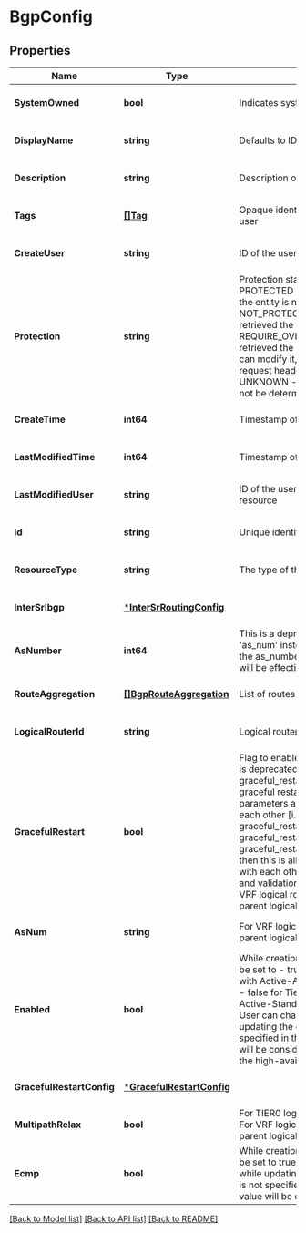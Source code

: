 # BgpConfig

## Properties
Name | Type | Description | Notes
------------ | ------------- | ------------- | -------------
**SystemOwned** | **bool** | Indicates system owned resource | [optional] [default to null]
**DisplayName** | **string** | Defaults to ID if not set | [optional] [default to null]
**Description** | **string** | Description of this resource | [optional] [default to null]
**Tags** | [**[]Tag**](Tag.md) | Opaque identifiers meaningful to the API user | [optional] [default to null]
**CreateUser** | **string** | ID of the user who created this resource | [optional] [default to null]
**Protection** | **string** | Protection status is one of the following: PROTECTED - the client who retrieved the entity is not allowed             to modify it. NOT_PROTECTED - the client who retrieved the entity is allowed                 to modify it REQUIRE_OVERRIDE - the client who retrieved the entity is a super                    user and can modify it, but only when providing                    the request header X-Allow-Overwrite&#x3D;true. UNKNOWN - the _protection field could not be determined for this           entity.  | [optional] [default to null]
**CreateTime** | **int64** | Timestamp of resource creation | [optional] [default to null]
**LastModifiedTime** | **int64** | Timestamp of last modification | [optional] [default to null]
**LastModifiedUser** | **string** | ID of the user who last modified this resource | [optional] [default to null]
**Id** | **string** | Unique identifier of this resource | [optional] [default to null]
**ResourceType** | **string** | The type of this resource. | [optional] [default to null]
**InterSrIbgp** | [***InterSrRoutingConfig**](InterSRRoutingConfig.md) |  | [optional] [default to null]
**AsNumber** | **int64** | This is a deprecated property, Please use &#x27;as_num&#x27; instead. For VRF logical router, the as_number from parent logical router will be effective. | [optional] [default to null]
**RouteAggregation** | [**[]BgpRouteAggregation**](BgpRouteAggregation.md) | List of routes to be aggregated | [optional] [default to null]
**LogicalRouterId** | **string** | Logical router id | [optional] [default to null]
**GracefulRestart** | **bool** | Flag to enable graceful restart. This field is deprecated, kindly use graceful_restart_config parameter for graceful restart configuration. If both parameters are set and consistent with each other [i.e. graceful_restart&#x3D;false and graceful_restart_mode&#x3D;HELPER_ONLY OR graceful_restart&#x3D;true and graceful_restart_mode&#x3D;GR_AND_HELPER] then this is allowed, but if inconsistent with each other then this is not allowed and validation error will be thrown. For VRF logical router, the settings from parent logical router will be effective.  | [optional] [default to null]
**AsNum** | **string** | For VRF logical router, the as_num from parent logical router will be effective. | [optional] [default to null]
**Enabled** | **bool** | While creation of BGP config this flag will be set to - true for Tier0 logical router with Active-Active high-availability mode - false for Tier0 logical router with Active-Standby high-availanility mode. User can change this value while updating the config. If this property is not specified in the payload, the default value will be considered as false irrespective of the high-availability mode.  | [optional] [default to false]
**GracefulRestartConfig** | [***GracefulRestartConfig**](GracefulRestartConfig.md) |  | [optional] [default to null]
**MultipathRelax** | **bool** | For TIER0 logical router, default is true. For VRF logical router, the settings from parent logical router will be effective. | [optional] [default to null]
**Ecmp** | **bool** | While creation of BGP config this flag will be set to true User can change this value while updating BGP config. If this property is not specified in the payload, the default value will be considered as true.  | [optional] [default to true]

[[Back to Model list]](../README.md#documentation-for-models) [[Back to API list]](../README.md#documentation-for-api-endpoints) [[Back to README]](../README.md)

